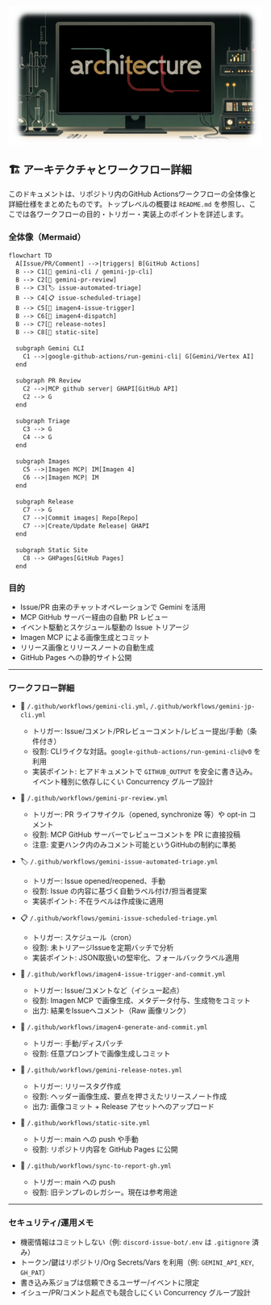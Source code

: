 ![](../../docs/architecture.png)

## 🏗️ アーキテクチャとワークフロー詳細

このドキュメントは、リポジトリ内のGitHub Actionsワークフローの全体像と詳細仕様をまとめたものです。トップレベルの概要は `README.md` を参照し、ここでは各ワークフローの目的・トリガー・実装上のポイントを詳述します。

### 全体像（Mermaid）


```mermaid
flowchart TD
  A[Issue/PR/Comment] -->|triggers| B[GitHub Actions]
  B --> C1[💬 gemini-cli / gemini-jp-cli]
  B --> C2[🧐 gemini-pr-review]
  B --> C3[🏷️ issue-automated-triage]
  B --> C4[📋 issue-scheduled-triage]
  B --> C5[🎨 imagen4-issue-trigger]
  B --> C6[🎨 imagen4-dispatch]
  B --> C7[📝 release-notes]
  B --> C8[📄 static-site]

  subgraph Gemini CLI
    C1 -->|google-github-actions/run-gemini-cli| G[Gemini/Vertex AI]
  end

  subgraph PR Review
    C2 -->|MCP github server| GHAPI[GitHub API]
    C2 --> G
  end

  subgraph Triage
    C3 --> G
    C4 --> G
  end

  subgraph Images
    C5 -->|Imagen MCP| IM[Imagen 4]
    C6 -->|Imagen MCP| IM
  end

  subgraph Release
    C7 --> G
    C7 -->|Commit images| Repo[Repo]
    C7 -->|Create/Update Release| GHAPI
  end

  subgraph Static Site
    C8 --> GHPages[GitHub Pages]
  end
```


### 目的
- Issue/PR 由来のチャットオペレーションで Gemini を活用
- MCP GitHub サーバー経由の自動 PR レビュー
- イベント駆動とスケジュール駆動の Issue トリアージ
- Imagen MCP による画像生成とコミット
- リリース画像とリリースノートの自動生成
- GitHub Pages への静的サイト公開

---

### ワークフロー詳細

- 💬 `/.github/workflows/gemini-cli.yml`, `/.github/workflows/gemini-jp-cli.yml`
  - トリガー: Issue/コメント/PRレビューコメント/レビュー提出/手動（条件付き）
  - 役割: CLIライクな対話。`google-github-actions/run-gemini-cli@v0` を利用
  - 実装ポイント: ヒアドキュメントで `GITHUB_OUTPUT` を安全に書き込み。イベント種別に依存しにくい Concurrency グループ設計

- 🧐 `/.github/workflows/gemini-pr-review.yml`
  - トリガー: PR ライフサイクル（opened, synchronize 等）や opt-in コメント
  - 役割: MCP GitHub サーバーでレビューコメントを PR に直接投稿
  - 注意: 変更ハンク内のみコメント可能というGitHubの制約に準拠

- 🏷️ `/.github/workflows/gemini-issue-automated-triage.yml`
  - トリガー: Issue opened/reopened、手動
  - 役割: Issue の内容に基づく自動ラベル付け/担当者提案
  - 実装ポイント: 不在ラベルは作成後に適用

- 📋 `/.github/workflows/gemini-issue-scheduled-triage.yml`
  - トリガー: スケジュール（cron）
  - 役割: 未トリアージIssueを定期バッチで分析
  - 実装ポイント: JSON取扱いの堅牢化、フォールバックラベル適用

- 🎨 `/.github/workflows/imagen4-issue-trigger-and-commit.yml`
  - トリガー: Issue/コメントなど（イシュー起点）
  - 役割: Imagen MCP で画像生成、メタデータ付与、生成物をコミット
  - 出力: 結果をIssueへコメント（Raw 画像リンク）

- 🎨 `/.github/workflows/imagen4-generate-and-commit.yml`
  - トリガー: 手動/ディスパッチ
  - 役割: 任意プロンプトで画像生成しコミット

- 📝 `/.github/workflows/gemini-release-notes.yml`
  - トリガー: リリースタグ作成
  - 役割: ヘッダー画像生成、要点を押さえたリリースノート作成
  - 出力: 画像コミット + Release アセットへのアップロード

- 📄 `/.github/workflows/static-site.yml`
  - トリガー: main への push や手動
  - 役割: リポジトリ内容を GitHub Pages に公開

- 🔄 `/.github/workflows/sync-to-report-gh.yml`
  - トリガー: main への push
  - 役割: 旧テンプレのレガシー。現在は参考用途

---

### セキュリティ/運用メモ
- 機密情報はコミットしない（例: `discord-issue-bot/.env` は `.gitignore` 済み）
- トークン/鍵はリポジトリ/Org Secrets/Vars を利用（例: `GEMINI_API_KEY`, `GH_PAT`）
- 書き込み系ジョブは信頼できるユーザー/イベントに限定
- イシュー/PR/コメント起点でも競合しにくい Concurrency グループ設計
